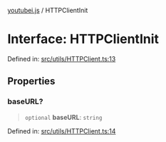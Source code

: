 [youtubei.js](../README.md) / HTTPClientInit

# Interface: HTTPClientInit

Defined in: [src/utils/HTTPClient.ts:13](https://github.com/LuanRT/YouTube.js/blob/0733f60b57877f6b8b87dfd5cc6195b5085f5c09/src/utils/HTTPClient.ts#L13)

## Properties

### baseURL?

> `optional` **baseURL**: `string`

Defined in: [src/utils/HTTPClient.ts:14](https://github.com/LuanRT/YouTube.js/blob/0733f60b57877f6b8b87dfd5cc6195b5085f5c09/src/utils/HTTPClient.ts#L14)
